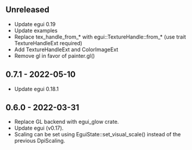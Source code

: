 ## Unreleased
* Update egui 0.19
* Update examples
* Replace tex_handle_from_* with egui::TextureHandle::from_* (use trait TextureHandleExt required)
* Add TextureHandleExt and ColorImageExt
* Remove gl in favor of painter.gl()

## 0.7.1 - 2022-05-10
* Update egui 0.18.1

## 0.6.0 - 2022-03-31
* Replace GL backend with egui_glow crate.
* Update egui (v0.17).
* Scaling can be set using EguiState::set_visual_scale() instead of the previous DpiScaling.
